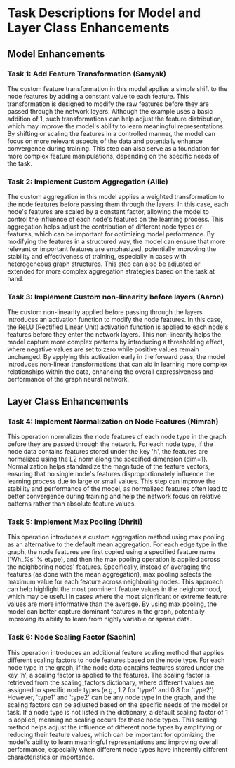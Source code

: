 # Task Descriptions for Model and Layer Class Enhancements

## Model Enhancements

### Task 1: Add Feature Transformation (Samyak)

The custom feature transformation in this model applies a simple shift to the node features by adding a constant value to each feature. This transformation is designed to modify the raw features before they are passed through the network layers. Although the example uses a basic addition of 1, such transformations can help adjust the feature distribution, which may improve the model's ability to learn meaningful representations. By shifting or scaling the features in a controlled manner, the model can focus on more relevant aspects of the data and potentially enhance convergence during training. This step can also serve as a foundation for more complex feature manipulations, depending on the specific needs of the task.

### Task 2: Implement Custom Aggregation (Allie)

The custom aggregation in this model applies a weighted transformation to the node features before passing them through the layers. In this case, each node's features are scaled by a constant factor, allowing the model to control the influence of each node's features on the learning process. This aggregation helps adjust the contribution of different node types or features, which can be important for optimizing model performance. By modifying the features in a structured way, the model can ensure that more relevant or important features are emphasized, potentially improving the stability and effectiveness of training, especially in cases with heterogeneous graph structures. This step can also be adjusted or extended for more complex aggregation strategies based on the task at hand.

### Task 3: Implement Custom non-linearity before layers (Aaron)

The custom non-linearity applied before passing through the layers introduces an activation function to modify the node features. In this case, the ReLU (Rectified Linear Unit) activation function is applied to each node's features before they enter the network layers. This non-linearity helps the model capture more complex patterns by introducing a thresholding effect, where negative values are set to zero while positive values remain unchanged. By applying this activation early in the forward pass, the model introduces non-linear transformations that can aid in learning more complex relationships within the data, enhancing the overall expressiveness and performance of the graph neural network.

## Layer Class Enhancements

### Task 4: Implement Normalization on Node Features (Nimrah)

This operation normalizes the node features of each node type in the graph before they are passed through the network. For each node type, if the node data contains features stored under the key 'h', the features are normalized using the L2 norm along the specified dimension (dim=1). Normalization helps standardize the magnitude of the feature vectors, ensuring that no single node's features disproportionately influence the learning process due to large or small values. This step can improve the stability and performance of the model, as normalized features often lead to better convergence during training and help the network focus on relative patterns rather than absolute feature values.

### Task 5: Implement Max Pooling (Dhriti)

This operation introduces a custom aggregation method using max pooling as an alternative to the default mean aggregation. For each edge type in the graph, the node features are first copied using a specified feature name ('Wh_%s' % etype), and then the max pooling operation is applied across the neighboring nodes' features. Specifically, instead of averaging the features (as done with the mean aggregation), max pooling selects the maximum value for each feature across neighboring nodes. This approach can help highlight the most prominent feature values in the neighborhood, which may be useful in cases where the most significant or extreme feature values are more informative than the average. By using max pooling, the model can better capture dominant features in the graph, potentially improving its ability to learn from highly variable or sparse data.

### Task 6: Node Scaling Factor (Sachin)

This operation introduces an additional feature scaling method that applies different scaling factors to node features based on the node type. For each node type in the graph, if the node data contains features stored under the key 'h', a scaling factor is applied to the features. The scaling factor is retrieved from the scaling_factors dictionary, where different values are assigned to specific node types (e.g., 1.2 for 'type1' and 0.8 for 'type2'). However, 'type1' and 'type2' can be any node type in the graph, and the scaling factors can be adjusted based on the specific needs of the model or task. If a node type is not listed in the dictionary, a default scaling factor of 1 is applied, meaning no scaling occurs for those node types. This scaling method helps adjust the influence of different node types by amplifying or reducing their feature values, which can be important for optimizing the model's ability to learn meaningful representations and improving overall performance, especially when different node types have inherently different characteristics or importance.

